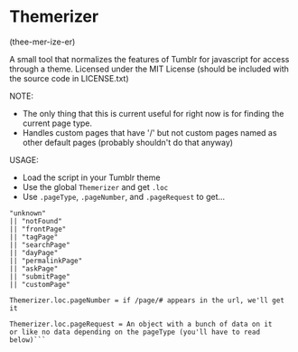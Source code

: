 # Themerizer
(thee-mer-ize-er)

A small tool that normalizes the features of Tumblr for javascript for access through a theme.
Licensed under the MIT License (should be included with the source code in LICENSE.txt)

NOTE:
 * The only thing that this is current useful for right now is for finding the current page type.
 * Handles custom pages that have '/' but not custom pages named as other default pages (probably shouldn't do that anyway)
 
USAGE:
 * Load the script in your Tumblr theme
 * Use the global `Themerizer` and get `.loc`
 * Use `.pageType`, `.pageNumber`, and `.pageRequest` to get...
 
```Themerizer.loc.pageType =
"unknown"
|| "notFound"
|| "frontPage"
|| "tagPage"
|| "searchPage"
|| "dayPage"
|| "permalinkPage"
|| "askPage"
|| "submitPage"
|| "customPage"

Themerizer.loc.pageNumber = if /page/# appears in the url, we'll get it

Themerizer.loc.pageRequest = An object with a bunch of data on it
or like no data depending on the pageType (you'll have to read below)```
